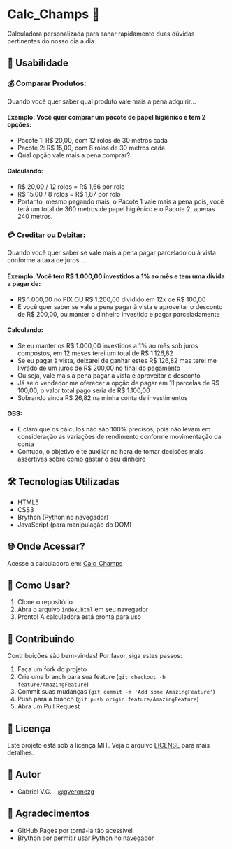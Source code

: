 # Calc_Champs 🧮

Calculadora personalizada para sanar rapidamente duas dúvidas pertinentes do nosso dia a dia.

## 🎯 Usabilidade

### 💰 Comparar Produtos:
Quando você quer saber qual produto vale mais a pena adquirir...

#### Exemplo: Você quer comprar um pacote de papel higiênico e tem 2 opções:
- Pacote 1: R$ 20,00, com 12 rolos de 30 metros cada
- Pacote 2: R$ 15,00, com 8 rolos de 30 metros cada
- Qual opção vale mais a pena comprar?

#### Calculando:
- R$ 20,00 / 12 rolos = R$ 1,66 por rolo
- R$ 15,00 / 8 rolos = R$ 1,87 por rolo
- Portanto, mesmo pagando mais, o Pacote 1 vale mais a pena pois, você terá um total de 360 metros de papel higiênico e o Pacote 2, apenas 240 metros.

### 💳 Creditar ou Debitar:
Quando você quer saber se vale mais a pena pagar parcelado ou à vista conforme a taxa de juros...

#### Exemplo: Você tem R$ 1.000,00 investidos a 1% ao mês e tem uma dívida a pagar de:
- R$ 1.000,00 no PIX OU R$ 1.200,00 dividido em 12x de R$ 100,00
- E você quer saber se vale a pena pagar à vista e aproveitar o desconto de R$ 200,00, ou manter o dinheiro investido e pagar parceladamente

#### Calculando:
- Se eu manter os R$ 1.000,00 investidos a 1% ao mês sob juros compostos, em 12 meses terei um total de R$ 1.126,82
- Se eu pagar à vista, deixarei de ganhar estes R$ 126,82 mas terei me livrado de um juros de R$ 200,00 no final do pagamento
- Ou seja, vale mais a pena pagar à vista e aproveitar o desconto
- Já se o vendedor me oferecer a opção de pagar em 11 parcelas de R$ 100,00, o valor total pago seria de R$ 1.100,00
- Sobrando ainda R$ 26,82 na minha conta de investimentos

#### OBS:
- É claro que os cálculos não são 100% precisos, pois não levam em consideração as variações de rendimento conforme movimentação da conta
- Contudo, o objetivo é te auxiliar na hora de tomar decisões mais assertivas sobre como gastar o seu dinheiro

## 🛠️ Tecnologias Utilizadas
- HTML5
- CSS3
- Brython (Python no navegador)
- JavaScript (para manipulação do DOM)

## 🌐 Onde Acessar?
Acesse a calculadora em: [Calc_Champs](https://gveronezg.github.io/Calc_Champs/)

## 🚀 Como Usar?
1. Clone o repositório
2. Abra o arquivo `index.html` em seu navegador
3. Pronto! A calculadora está pronta para uso

## 🤝 Contribuindo

Contribuições são bem-vindas! Por favor, siga estes passos:

1. Faça um fork do projeto
2. Crie uma branch para sua feature (`git checkout -b feature/AmazingFeature`)
3. Commit suas mudanças (`git commit -m 'Add some AmazingFeature'`)
4. Push para a branch (`git push origin feature/AmazingFeature`)
5. Abra um Pull Request

## 📄 Licença

Este projeto está sob a licença MIT. Veja o arquivo [LICENSE](LICENSE) para mais detalhes.

## 👤 Autor

- Gabriel V.G. - [@gveronezg](https://github.com/gveronezg)

## 🙏 Agradecimentos

- GitHub Pages por torná-la tão acessível
- Brython por permitir usar Python no navegador